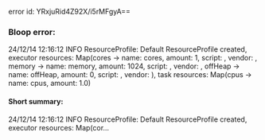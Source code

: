 error id: YRxjuRid4Z92X/i5rMFgyA==
### Bloop error:

24/12/14 12:16:12 INFO ResourceProfile: Default ResourceProfile created, executor resources: Map(cores -> name: cores, amount: 1, script: , vendor: , memory -> name: memory, amount: 1024, script: , vendor: , offHeap -> name: offHeap, amount: 0, script: , vendor: ), task resources: Map(cpus -> name: cpus, amount: 1.0)
#### Short summary: 

24/12/14 12:16:12 INFO ResourceProfile: Default ResourceProfile created, executor resources: Map(cor...